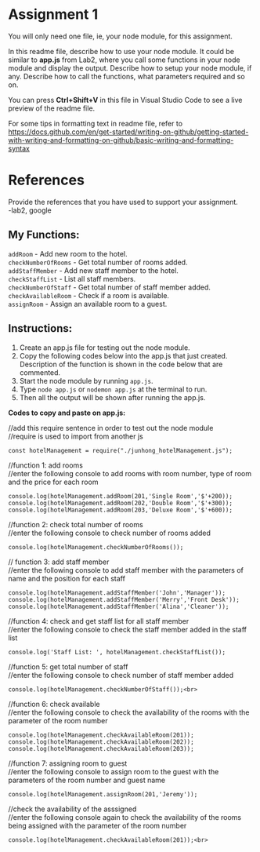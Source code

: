 # Assignment 1

You will only need one file, ie, your node module, for this assignment.

In this readme file, describe how to use your node module. It could be similar to **app.js** from Lab2, where you call some functions in your node module and display the output. Describe how to setup your node module, if any. Describe how to call the functions, what parameters required and so on.

You can press **Ctrl+Shift+V** in this file in Visual Studio Code to see a live preview of the readme file.

For some tips in formatting text in readme file, refer to https://docs.github.com/en/get-started/writing-on-github/getting-started-with-writing-and-formatting-on-github/basic-writing-and-formatting-syntax

# References

Provide the references that you have used to support your assignment.<br>
-lab2, google<br>

## **My Functions:**<br>

`addRoom` - Add new room to the hotel. <br>
`checkNumberOfRooms` - Get total number of rooms added.<br>
`addStaffMember` - Add new staff member to the hotel.<br>
`checkStaffList` - List all staff members.<br>
`checkNumberOfStaff` - Get total number of staff member added.<br>
`checkAvailableRoom` - Check if a room is available.<br>
`assignRoom` - Assign an available room to a guest. <br>

## **Instructions:**<br>

1. Create an app.js file for testing out the node module.<br>
2. Copy the following codes below into the app.js that just created. Description of the function is shown in the code below that are commented. <br>
3. Start the node module by running `app.js`.<br>
4. Type `node app.js` or `nodemon app.js` at the terminal to run.<br>
5. Then all the output will be shown after running the app.js.<br>

**Codes to copy and paste on app.js:**<br>

//add this require sentence in order to test out the node module <br>
//require is used to import from another js <br>

```
const hotelManagement = require("./junhong_hotelManagement.js");
```

//function 1: add rooms<br>
//enter the following console to add rooms with room
number, type of room and the price for each room<br>

```
console.log(hotelManagement.addRoom(201,'Single Room','$'+200));
console.log(hotelManagement.addRoom(202,'Double Room','$'+300));
console.log(hotelManagement.addRoom(203,'Deluxe Room','$'+600));
```

//function 2: check total number of rooms<br>
//enter the following console to check number of rooms added<br>

```
console.log(hotelManagement.checkNumberOfRooms());
```

// function 3: add staff member<br>
//enter the following console to add staff member with the parameters of name and the position for each staff<br>

```
console.log(hotelManagement.addStaffMember('John','Manager'));
console.log(hotelManagement.addStaffMember('Merry','Front Desk'));
console.log(hotelManagement.addStaffMember('Alina','Cleaner'));
```

//function 4: check and get staff list for all staff member<br>
//enter the following console to check the staff member added in the staff list<br>

```
console.log('Staff List: ', hotelManagement.checkStaffList());
```

//function 5: get total number of staff<br>
//enter the following console to check number of staff member added<br>

```
console.log(hotelManagement.checkNumberOfStaff());<br>
```

//function 6: check available <br>
//enter the following console to check the availability of the rooms with the parameter of the room number<br>

```
console.log(hotelManagement.checkAvailableRoom(201));
console.log(hotelManagement.checkAvailableRoom(202));
console.log(hotelManagement.checkAvailableRoom(203));
```

//function 7: assigning room to guest<br>
//enter the following console to assign room to the guest with the parameters of the room number and guest name<br>

```
console.log(hotelManagement.assignRoom(201,'Jeremy'));
```

//check the availability of the asssigned <br>
//enter the following console again to check the availability of the rooms being assigned with the parameter of the room number<br>

```
console.log(hotelManagement.checkAvailableRoom(201));<br>
```
